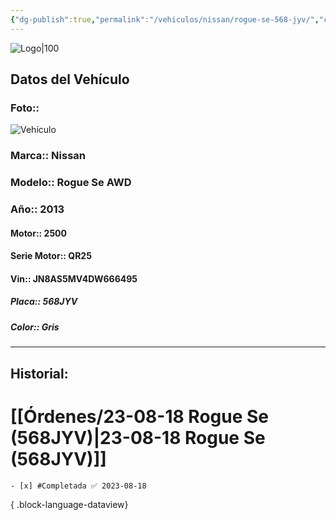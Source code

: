 ```yaml
---
{"dg-publish":true,"permalink":"/vehiculos/nissan/rogue-se-568-jyv/","created":"","updated":""}
---
```


![Logo|100](http://drive.google.com/uc?export=view&id=137fl3TIZ0-PU8b-Pt0bsjclwHub_u78G)

## Datos del Vehículo 
### Foto:: 
![Vehículo](http://drive.google.com/uc?export=view&id=15BZraB5vZLzqmZdFUAZppH57nkY7wtji)


### Marca:: Nissan
### Modelo:: Rogue Se AWD
### Año:: 2013
#### Motor:: 2500
#### Serie Motor:: QR25
#### Vin:: JN8AS5MV4DW666495
##### Placa:: 568JYV
##### Color:: Gris
---

## Historial:

# [[Órdenes/23-08-18 Rogue Se (568JYV)\|23-08-18 Rogue Se (568JYV)]]

    - [x] #Completada ✅ 2023-08-18

{ .block-language-dataview} 


